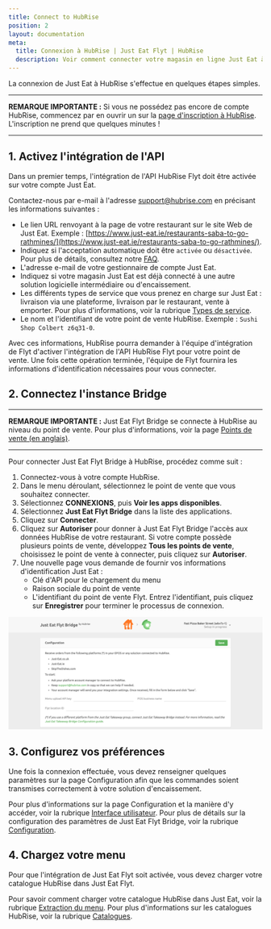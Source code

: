 ```yaml
---
title: Connect to HubRise
position: 2
layout: documentation
meta:
  title: Connexion à HubRise | Just Eat Flyt | HubRise
  description: Voir comment connecter votre magasin en ligne Just Eat à HubRise. La connexion s'effectue simplement. Envoyez le lien de votre page Just Eat à HubRise et suivez les quelques étapes pour vous connecter.
---
```


La connexion de Just Eat à HubRise s'effectue en quelques étapes simples.

---

**REMARQUE IMPORTANTE :** Si vous ne possédez pas encore de compte HubRise, commencez par en ouvrir un sur la [page d'inscription à HubRise](https://manager.hubrise.com/signup). L'inscription ne prend que quelques minutes !

---

## 1. Activez l'intégration de l'API

Dans un premier temps, l'intégration de l'API HubRise Flyt doit être activée sur votre compte Just Eat.

Contactez-nous par e-mail à l'adresse [support@hubrise.com](mailto:support@hubrise.com) en précisant les informations suivantes :

- Le lien URL renvoyant à la page de votre restaurant sur le site Web de Just Eat. Exemple : [https://www.just-eat.ie/restaurants-saba-to-go-rathmines/](https://www.just-eat.ie/restaurants-saba-to-go-rathmines/).
- Indiquez si l'acceptation automatique doit être `activée` ou `désactivée`. Pour plus de détails, consultez notre [FAQ](/apps/just-eat-flyt/faqs/auto-accept).
- L'adresse e-mail de votre gestionnaire de compte Just Eat.
- Indiquez si votre magasin Just Eat est déjà connecté à une autre solution logicielle intermédiaire ou d'encaissement.
- Les différents types de service que vous prenez en charge sur Just Eat : livraison via une plateforme, livraison par le restaurant, vente à emporter. Pour plus d'informations, voir la rubrique [Types de service](/apps/just-eat-flyt/terminology#service-types).
- Le nom et l'identifiant de votre point de vente HubRise. Exemple : `Sushi Shop Colbert z6q31-0`.

Avec ces informations, HubRise pourra demander à l'équipe d'intégration de Flyt d'activer l'intégration de l'API HubRise Flyt pour votre point de vente. Une fois cette opération terminée, l'équipe de Flyt fournira les informations d'identification nécessaires pour vous connecter.

## 2. Connectez l'instance Bridge

---

**REMARQUE IMPORTANTE :** Just Eat Flyt Bridge se connecte à HubRise au niveau du point de vente. Pour plus d'informations, voir la page [Points de vente (en anglais)](/docs/locations/).

---

Pour connecter Just Eat Flyt Bridge à HubRise, procédez comme suit :

1. Connectez-vous à votre compte HubRise.
1. Dans le menu déroulant, sélectionnez le point de vente que vous souhaitez connecter.
1. Sélectionnez **CONNEXIONS**, puis **Voir les apps disponibles**.
1. Sélectionnez **Just Eat Flyt Bridge** dans la liste des applications.
1. Cliquez sur **Connecter**.
1. Cliquez sur **Autoriser** pour donner à Just Eat Flyt Bridge l'accès aux données HubRise de votre restaurant. Si votre compte possède plusieurs points de vente, développez **Tous les points de vente**, choisissez le point de vente à connecter, puis cliquez sur **Autoriser**.
1. Une nouvelle page vous demande de fournir vos informations d'identification Just Eat :
   - Clé d'API pour le chargement du menu
   - Raison sociale du point de vente
   - L'identifiant du point de vente Flyt. Entrez l'identifiant, puis cliquez sur **Enregistrer** pour terminer le processus de connexion.

![Page d'informations d'identification pour Just Eat Flyt Bridge](../images/001-en-just-eat-credentials.png)

## 3. Configurez vos préférences

Une fois la connexion effectuée, vous devez renseigner quelques paramètres sur la page Configuration afin que les commandes soient transmises correctement à votre solution d'encaissement.

Pour plus d'informations sur la page Configuration et la manière d'y accéder, voir la rubrique [Interface utilisateur](/apps/just-eat-flyt/user-interface/#configuration-page). Pour plus de détails sur la configuration des paramètres de Just Eat Flyt Bridge, voir la rubrique [Configuration](/apps/just-eat-flyt/configuration).

## 4. Chargez votre menu

Pour que l'intégration de Just Eat Flyt soit activée, vous devez charger votre catalogue HubRise dans Just Eat Flyt.

Pour savoir comment charger votre catalogue HubRise dans Just Eat, voir la rubrique [Extraction du menu](/apps/just-eat-flyt/configuration#pulling-the-menu). Pour plus d'informations sur les catalogues HubRise, voir la rubrique [Catalogues](/docs/catalog/).
